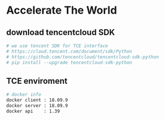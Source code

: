 # Accelerate The World 

## download tencentcloud SDK
```sh
# we use tencent SDK for TCE interface
# https://cloud.tencent.com/document/sdk/Python
# https://github.com/tencentcloud/tencentcloud-sdk-python
# pip install --upgrade tencentcloud-sdk-python 
```

## TCE enviroment

```sh 
# docker info
docker client : 18.09.9
docker server : 18.09.9
docker api    : 1.39
```
